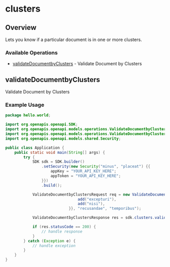 # clusters

## Overview

Lets you know if a particular document is in one or more clusters.

### Available Operations

* [validateDocumentbyClusters](#validatedocumentbyclusters) - Validate Document by Clusters

## validateDocumentbyClusters

Validate Document by Clusters

### Example Usage

```java
package hello.world;

import org.openapis.openapi.SDK;
import org.openapis.openapi.models.operations.ValidateDocumentbyClustersRequest;
import org.openapis.openapi.models.operations.ValidateDocumentbyClustersResponse;
import org.openapis.openapi.models.shared.Security;

public class Application {
    public static void main(String[] args) {
        try {
            SDK sdk = SDK.builder()
                .setSecurity(new Security("minus", "placeat") {{
                    appKey = "YOUR_API_KEY_HERE";
                    appToken = "YOUR_API_KEY_HERE";
                }})
                .build();

            ValidateDocumentbyClustersRequest req = new ValidateDocumentbyClustersRequest("voluptatum",                 new Object[]{{
                                add("excepturi"),
                                add("nisi"),
                            }}, "recusandae", "temporibus");            

            ValidateDocumentbyClustersResponse res = sdk.clusters.validateDocumentbyClusters(req);

            if (res.statusCode == 200) {
                // handle response
            }
        } catch (Exception e) {
            // handle exception
        }
    }
}
```
